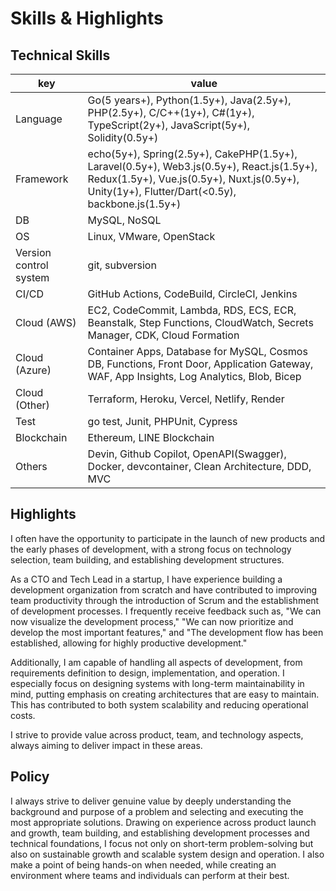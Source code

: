 # Skills & Highlights
## Technical Skills
|  key  |  value  |
| ---- | ---- |
|  Language  |  Go(5 years+), Python(1.5y+), Java(2.5y+), PHP(2.5y+), C/C++(1y+), C#(1y+), TypeScript(2y+), JavaScript(5y+), Solidity(0.5y+) |
|  Framework  |  echo(5y+), Spring(2.5y+), CakePHP(1.5y+), Laravel(0.5y+), Web3.js(0.5y+), React.js(1.5y+), Redux(1.5y+), Vue.js(0.5y+), Nuxt.js(0.5y+), Unity(1y+), Flutter/Dart(<0.5y), backbone.js(1.5y+)  |
|  DB  |  MySQL, NoSQL  |
|  OS  |  Linux, VMware, OpenStack  |
|  Version control system  |  git, subversion  |
|  CI/CD  |  GitHub Actions, CodeBuild, CircleCI, Jenkins  |
|  Cloud (AWS) |  EC2, CodeCommit, Lambda, RDS, ECS, ECR, Beanstalk, Step Functions, CloudWatch, Secrets Manager, CDK, Cloud Formation |
|  Cloud (Azure) |  Container Apps, Database for MySQL, Cosmos DB, Functions, Front Door, Application Gateway, WAF, App Insights, Log Analytics, Blob, Bicep |
|  Cloud (Other) |  Terraform, Heroku, Vercel, Netlify, Render |
|  Test  |  go test, Junit, PHPUnit, Cypress  |
|  Blockchain  |  Ethereum, LINE Blockchain  |
|  Others  |  Devin, Github Copilot, OpenAPI(Swagger), Docker, devcontainer, Clean Architecture, DDD, MVC  |

## Highlights
I often have the opportunity to participate in the launch of new products and the early phases of development, with a strong focus on technology selection, team building, and establishing development structures.

As a CTO and Tech Lead in a startup, I have experience building a development organization from scratch and have contributed to improving team productivity through the introduction of Scrum and the establishment of development processes. I frequently receive feedback such as, "We can now visualize the development process," "We can now prioritize and develop the most important features," and "The development flow has been established, allowing for highly productive development."

Additionally, I am capable of handling all aspects of development, from requirements definition to design, implementation, and operation. I especially focus on designing systems with long-term maintainability in mind, putting emphasis on creating architectures that are easy to maintain. This has contributed to both system scalability and reducing operational costs.

I strive to provide value across product, team, and technology aspects, always aiming to deliver impact in these areas.

## Policy
I always strive to deliver genuine value by deeply understanding the background and purpose of a problem and selecting and executing the most appropriate solutions.
Drawing on experience across product launch and growth, team building, and establishing development processes and technical foundations, I focus not only on short-term problem-solving but also on sustainable growth and scalable system design and operation.
I also make a point of being hands-on when needed, while creating an environment where teams and individuals can perform at their best.
